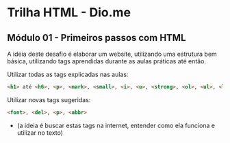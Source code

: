 # Trilha HTML - Dio.me

## Módulo 01 - Primeiros passos com HTML

A ideia deste desafio é elaborar um website, utilizando uma estrutura bem básica, utilizando tags aprendidas durante as aulas práticas até então.

Utilizar todas as tags explicadas nas aulas: 

```html
<h1> até <h6>, <p>, <mark>, <small>, <i>, <u>, <strong>, <ol>, <ul>, <li>, <a>, <hr>, <sub>, <sup>, <blockquote>
```


Utilizar novas tags sugeridas: 
```html
<font>, <del>, <p>, <abbr> 
```

- (a ideia é buscar estas tags na internet, entender como ela funciona e utilizar no texto)
